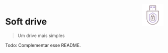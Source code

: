 <img src="frontend/src/assets/lock.png" align="right" />

# Soft drive

> Um drive mais simples

Todo: Complementar esse README.
